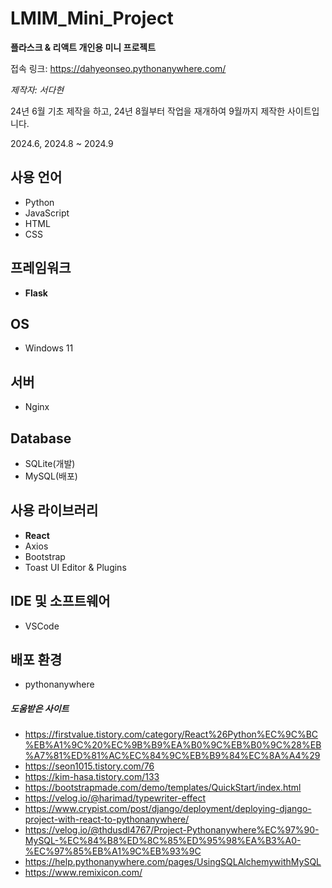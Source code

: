 # LMIM_Mini_Project
**플라스크 & 리액트 개인용 미니 프로젝트**

접속 링크: https://dahyeonseo.pythonanywhere.com/


*제작자: 서다현*

24년 6월 기초 제작을 하고, 24년 8월부터 작업을 재개하여 9월까지 제작한 사이트입니다.

2024.6, 2024.8 ~ 2024.9

## 사용 언어
- Python
- JavaScript
- HTML
- CSS

## 프레임워크
- **Flask**

## OS
- Windows 11

## 서버
- Nginx

## Database
- SQLite(개발)
- MySQL(배포)

## 사용 라이브러리
- **React**
- Axios
- Bootstrap
- Toast UI Editor & Plugins

## IDE 및 소프트웨어
- VSCode

## 배포 환경
- pythonanywhere

##### 도움받은 사이트
- https://firstvalue.tistory.com/category/React%26Python%EC%9C%BC%EB%A1%9C%20%EC%9B%B9%EA%B0%9C%EB%B0%9C%28%EB%A7%81%ED%81%AC%EC%84%9C%EB%B9%84%EC%8A%A4%29
- https://seon1015.tistory.com/76
- https://kim-hasa.tistory.com/133
- https://bootstrapmade.com/demo/templates/QuickStart/index.html
- https://velog.io/@harimad/typewriter-effect
- https://www.crypist.com/post/django/deployment/deploying-django-project-with-react-to-pythonanywhere/
- https://velog.io/@thdusdl4767/Project-Pythonanywhere%EC%97%90-MySQL-%EC%84%B8%ED%8C%85%ED%95%98%EA%B3%A0-%EC%97%85%EB%A1%9C%EB%93%9C
- https://help.pythonanywhere.com/pages/UsingSQLAlchemywithMySQL
- https://www.remixicon.com/